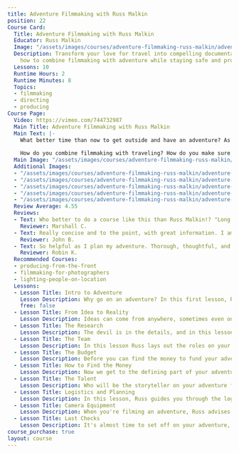 ```yaml
---
title: Adventure Filmmaking with Russ Malkin
position: 22
Course Card:
  Title: Adventure Filmmaking with Russ Malkin
  Educator: Russ Malkin
  Image: "/assets/images/courses/adventure-filmmaking-russ-malkin/adventure-filmmaking-russ-malkin.jpg"
  Description: Transform your love for travel into compelling documentaries. Learn
    how to combine filmmaking with adventure while staying safe and profitable.
  Lessons: 10
  Runtime Hours: 2
  Runtime Minutes: 8
  Topics:
  - filmmaking
  - directing
  - producing
Course Page:
  Video: https://vimeo.com/744732987
  Main Title: Adventure Filmmaking with Russ Malkin
  Main Text: |-
    What better time than now to get outside and have an adventure? As a filmmaker you have this precious gift of being able to go out into nature and make an amazing travel documentary. 
    
    How do you combine filmmaking with traveling? How do you make sure you can come home in one piece? And how do you turn it into your job? Join Russ Malkin on Adventure Filmmaking.
  Main Image: "/assets/images/courses/adventure-filmmaking-russ-malkin/adventure-filmmaking-russ-malkin-1.jpg"
  Additional Images:
  - "/assets/images/courses/adventure-filmmaking-russ-malkin/adventure-filmmaking-russ-malkin-2.jpg"
  - "/assets/images/courses/adventure-filmmaking-russ-malkin/adventure-filmmaking-russ-malkin-3.jpg"
  - "/assets/images/courses/adventure-filmmaking-russ-malkin/adventure-filmmaking-russ-malkin-4.jpg"
  - "/assets/images/courses/adventure-filmmaking-russ-malkin/adventure-filmmaking-russ-malkin-5.jpg"
  - "/assets/images/courses/adventure-filmmaking-russ-malkin/adventure-filmmaking-russ-malkin-6.jpg"
  Review Average: 4.55
  Reviews:
  - Text: Who better to do a course like this than Russ Malkin!? "Long Way Round" was so well done, and so inspiring, that it fostered a whole new mode of adventure. This is a great introduction to adventure filmmaking.
    Reviewer: Marshall C.
  - Text: Really concise and to the point, with great information. I am just heading off to make a travel doc and this was a great one to watch prior to going!
    Reviewer: John B.
  - Text: So helpful as I plan my adventure. Thorough, thoughtful, and based on such a wealth of experience.
    Reviewer: Robin K.
  Recommended Courses:
  - producing-from-the-front
  - filmmaking-for-photographers
  - lighting-people-on-location
  Lessons:
  - Lesson Title: Intro to Adventure
    Lesson Description: Why go on an adventure? In this first lesson, Russ Malkin talks about adventure filmmaking as a way of life, how he's been doing it for 30 years and what you can learn in this course so you can make adventure filmmaking your life, too.
    free: false
  - Lesson Title: From Idea to Reality
    Lesson Description: Ideas can come from anywhere, sometimes even on the back of a boarding pass. In this lesson Russ talks about how to develop an idea and turn it into a real adventure.
  - Lesson Title: The Research
    Lesson Description: The devil is in the details, and in this lesson Russ describes everything that goes into the research stage of your adventure. From team dynamics and scheduling, to route planning, permits, lodging, safety, and how to update family and fans along the trip.
  - Lesson Title: The Team
    Lesson Description: In this lesson Russ lays out the roles on your adventure film, from director, producer, camera crew, production assistant, DIT, and executive producer, to how to find and select your team, keeping an eye on team dynamics, and even joining another adventure team first to give you a sense of the roles that fit your personality.
  - Lesson Title: The Budget
    Lesson Description: Before you can find the money to fund your adventure film, you need to create a budget. In this lesson Russ talks about preliminary expenses during your adventure planning, insurance and safety, and how to develop a worst case budget to prepare for any scenario.
  - Lesson Title: How to Find the Money
    Lesson Description: Now we get to the defining part of your adventure filmmaking planning - finding the money to pay for it. In this lesson Russ provides an overview to pitching your adventure, working with commissioning editors, distribution companies, sponsors, tourism authorities, and philanthropists and grants, as well as some personal advice to persistance in the face of funding challenges.
  - Lesson Title: The Talent
    Lesson Description: Who will be the storyteller on your adventure film? You may plan on presenting yourself, or using voice over, but Russ also has some advice on working with celebrities and other talent who bring interest and audience to your project.
  - Lesson Title: Logistics and Planning
    Lesson Description: In this lesson, Russ guides you through the logistics planning of your adventure, from choosing your route and creating a schedule, to ensuring safety training, immunizations, and passports are all checked off before you go. The key is to prepare for logistical hiccups so they don't become major setbacks during the trip.
  - Lesson Title: Camera Equipment
    Lesson Description: When you're filming an adventure, Russ advises to stay small, quick, and nimble. From the camera choices, audio recording, to bonus shots using gimbals or drones, on an adventure it's important to be prepared for equipment failure when you least expect it.
  - Lesson Title: Last Checks
    Lesson Description: It's almost time to set off on your adventure, but first you want to make sure you have everything in place. Do you have PR photos for your sponsors, or a plan to take them during your trip? Are your friends and family prepared for you to be gone for a while? Do you have all of your notes organized? Finally, you're off on your adventure!
course_purchase: true
layout: course
---
```


